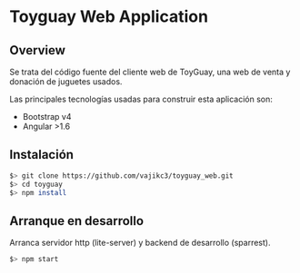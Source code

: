 # Toyguay Web Application

## Overview
Se trata del código fuente del cliente web de ToyGuay, una web de venta y donación de juguetes usados.

Las principales tecnologías usadas para construir esta aplicación son:
- Bootstrap v4
- Angular >1.6

## Instalación

```bash
$> git clone https://github.com/vajikc3/toyguay_web.git
$> cd toyguay
$> npm install
```

## Arranque en desarrollo

Arranca servidor http (lite-server) y backend de desarrollo (sparrest).

```bash
$> npm start
```
